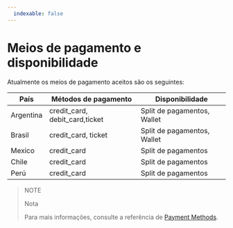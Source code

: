 ```yaml
---
  indexable: false
---
```


# Meios de pagamento e disponibilidade

Atualmente os meios de pagamento aceitos são os seguintes:

| País | Métodos de pagamento | Disponibilidade |
| --- | --- | --- |
| Argentina| credit_card, debit_card,ticket | Split de pagamentos, Wallet |
| Brasil | credit_card, ticket | Split de pagamentos, Wallet |
| Mexico | credit_card | Split de pagamentos |
| Chile | credit_card | Split de pagamentos |
| Perú | credit_card | Split de pagamentos |

> NOTE
>
> Nota
>
> Para mais informações, consulte a referência de [Payment Methods](https://www.mercadopago.com.br/developers/pt/reference/payment_methods/_payment_methods/get/).
